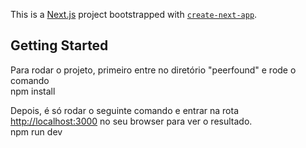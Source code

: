 This is a [Next.js](https://nextjs.org/) project bootstrapped with [`create-next-app`](https://github.com/vercel/next.js/tree/canary/packages/create-next-app).

## Getting Started
Para rodar o projeto, primeiro entre no diretório "peerfound" e rode o comando
<br/>
npm install

Depois, é só rodar o seguinte comando e entrar na rota [http://localhost:3000](http://localhost:3000) no seu browser para ver o resultado.
<br/>
npm run dev
